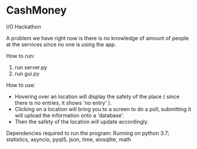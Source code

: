 # CashMoney
I/O Hackathon

A problem we have right now is there is no knowledge of amount of people at the services since no one is using the app.

How to run:
1. run server.py
2. run gui.py

How to use: 
- Hovering over an location will display the safety of the place ( since there is no entries, it shows 'no entry' ).
- Clicking on a location will bring you to a screen to do a poll, submitting it will upload the information onto a 'database'.
- Then the safety of the location will update accordingly.


Dependencies required to run the program:
Running on python 3.7;
statistics, asyncio, pyqt5, json, time, aiosqlite, math
